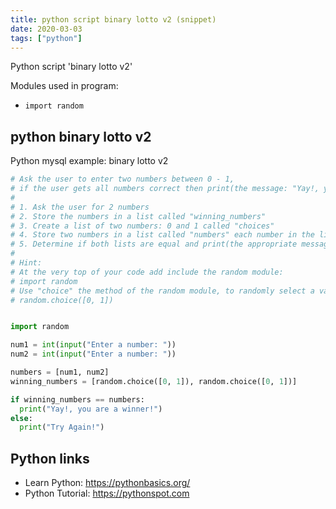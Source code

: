 ```yaml
---
title: python script binary lotto v2 (snippet)
date: 2020-03-03
tags: ["python"]
---
```

Python script 'binary lotto v2'


Modules used in program: 
* `import random`

## python binary lotto v2

Python mysql example: binary lotto v2

```python
# Ask the user to enter two numbers between 0 - 1, 
# if the user gets all numbers correct then print(the message: "Yay!, you are a winner!", if not "Try Again!")
#
# 1. Ask the user for 2 numbers
# 2. Store the numbers in a list called "winning_numbers"
# 3. Create a list of two numbers: 0 and 1 called "choices"
# 4. Store two numbers in a list called "numbers" each number in the list must use the random.choice([0, 1]) method
# 5. Determine if both lists are equal and print(the appropriate message)
#
# Hint:
# At the very top of your code add include the random module:
# import random
# Use "choice" the method of the random module, to randomly select a value from the list
# random.choice([0, 1])


import random

num1 = int(input("Enter a number: "))
num2 = int(input("Enter a number: "))

numbers = [num1, num2]
winning_numbers = [random.choice([0, 1]), random.choice([0, 1])]

if winning_numbers == numbers:
  print("Yay!, you are a winner!")
else:
  print("Try Again!")

```

## Python links

- Learn Python: https://pythonbasics.org/
- Python Tutorial: https://pythonspot.com
